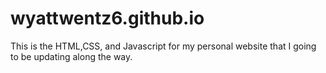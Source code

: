 # wyattwentz6.github.io
This is the HTML,CSS, and Javascript for my personal website that I going to be updating along the way.
